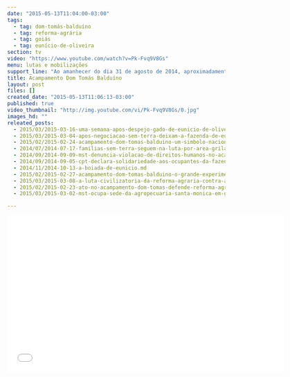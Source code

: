 ```yaml
---
date: "2015-05-13T11:04:00-03:00"
tags:
  - tag: dom-tomás-balduíno
  - tag: reforma-agrária
  - tag: goiás
  - tag: eunício-de-oliveira
section: tv
video: "https://www.youtube.com/watch?v=Pk-Fvq9V8Gs"
menu: lutas e mobilizações
support_line: "Ao amanhecer do dia 31 de agosto de 2014, aproximadamente três mil famílias ocuparam uma das 90 fazendas que compõem o grande latifúndio representado pela Agropecuária Santa Mônica."
title: Acampamento Dom Tomás Balduíno
layout: post
files: []
created_date: "2015-05-13T11:06:13-03:00"
published: true
video_thumbnail: "http://img.youtube.com/vi/Pk-Fvq9V8Gs/0.jpg"
images_hd: ""
releated_posts:
  - 2015/03/2015-03-16-uma-semana-apos-despejo-gado-de-eunicio-de-oliveira-pisoteiam-os-alimentos-de-3-mil-familias.md
  - 2015/03/2015-03-04-apos-negociacao-sem-terra-deixam-a-fazenda-de-eunicio-de-oliveira.md
  - 2015/02/2015-02-24-acampamento-dom-tomas-balduino-um-simbolo-nacional-da-luta-pela-reforma-agraria.md
  - 2014/07/2014-07-17-familias-sem-terra-seguem-na-luta-por-area-grilada-em-abelardo-luz.md
  - 2014/09/2014-09-09-mst-denuncia-violacao-de-direitos-humanos-no-acampamento-dom-tomas-balduino.md
  - 2014/09/2014-09-05-cpt-declara-solidariedade-aos-ocupantes-da-fazenda-santa-monica.md
  - 2014/11/2014-10-13-a-boiada-de-eunicio.md
  - 2015/02/2015-02-27-acampamento-dom-tomas-balduino-o-grande-experimento-agroecologico-ameacado-pelo-latifundio.md
  - 2015/03/2015-03-08-a-luta-civilizatoria-da-reforma-agraria-contra-a-barbarie-do-latifundio.md
  - 2015/02/2015-02-23-ato-no-acampamento-dom-tomas-defende-reforma-agraria-e-denuncia-descaso-juridico-na-resolucao-do-caso.md
  - 2015/03/2015-03-02-mst-ocupa-sede-da-agropecuaria-santa-monica-em-goias.md

---
```

<p><iframe allowfullscreen="" frameborder="0" height="360" src="//www.youtube.com/embed/Pk-Fvq9V8Gs" width="640"></iframe></p>
